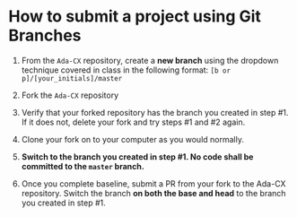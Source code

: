 # How to submit a project using Git Branches

1. From the `Ada-CX` repository, create a __new branch__ using the dropdown technique covered in class in the following format:
`[b or p]/[your_initials]/master`

2. Fork the `Ada-CX` repository

3. Verify that your forked repository has the branch you created in step #1. If it does not, delete your fork and try steps #1 and #2 again.

4. Clone your fork on to your computer as you would normally.

5. __Switch to the branch you created in step #1. No code shall be committed to the `master` branch.__

4. Once you complete baseline, submit a PR from your fork to the Ada-CX repository. Switch the branch __on both the base and head__ to the branch you created in step #1.
